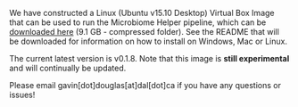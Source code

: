 We have constructed a Linux (Ubuntu v15.10 Desktop) Virtual Box Image that can be used to run the Microbiome Helper pipeline, which can be [downloaded here](https://www.dropbox.com/s/o5jyy5hyo0tre08/MicrobiomeHelper_v0.1.8.tar.gz?dl=0) (9.1 GB - compressed folder). See the README that will be downloaded for information on how to install on Windows, Mac or Linux.

The current latest version is v0.1.8. Note that this image is **still experimental** and will continually be updated.

Please email gavin[dot]douglas[at]dal[dot]ca if you have any questions or issues!